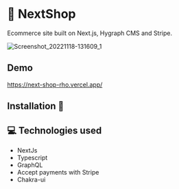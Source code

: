 # 🛒 NextShop
Ecommerce site built on Next.js, Hygraph CMS and Stripe.

![Screenshot_20221118-131609_1](https://user-images.githubusercontent.com/75839810/202751652-8ba2e4ed-3c24-4381-bb1e-537689076969.jpg)

## Demo
https://next-shop-rho.vercel.app/

## Installation 💾


## 💻 Technologies used
<ul>
   <li>NextJs</li>
   <li>Typescript</li>
   <li>GraphQL</li>
   <li>Accept payments with Stripe</li>
   <li>Chakra-ui</li>
</ul>
